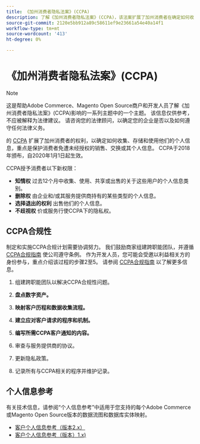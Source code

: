 ```yaml
---
title: 《加州消费者隐私法案》(CCPA)
description: 了解《加州消费者隐私法案》(CCPA)，该法案扩展了加州消费者在确定如何收集、存储和使用其个人信息方面的权利。
source-git-commit: 2120e5bb912a89c58611ef9e23661a54e40a14f1
workflow-type: tm+mt
source-wordcount: '413'
ht-degree: 0%

---
```



# 《加州消费者隐私法案》(CCPA)

>[!NOTE]
>
>这是帮助Adobe Commerce、Magento Open Source商户和开发人员了解《加州消费者隐私法案》(CCPA)影响的一系列主题中的一个主题。 该信息仅供参考，不应被解释为法律建议。 请咨询您的法律顾问，以确定您的企业是否以及如何遵守任何法律义务。

的 [CCPA](https://oag.ca.gov/privacy/ccpa) 扩展了加州消费者的权利，以确定如何收集、存储和使用他们的个人信息，重点是保护消费者免遭未经授权的销售、交换或其个人信息。 CCPA于2018年颁布，自2020年1月1日起生效。

CCPA授予消费者以下新权限：

- **知情权** 过去12个月中收集、使用、共享或出售的关于这些用户的个人信息类别。
- **删除权** 由企业和/或其服务提供商持有的某些类型的个人信息。
- **选择退出的权利** 出售他们的个人信息。
- **不歧视权** 价或服务行使CCPA下的隐私权。

## CCPA合规性

制定和实施CCPA合规计划需要协调努力。 我们鼓励商家组建跨职能团队，并遵循 [CCPA合规指南](https://experienceleague.adobe.com/docs/commerce-admin/start/compliance/privacy/compliance-ccpa.html) 使公司遵守条例。 作为开发人员，您可能会受邀以利益相关方的身份参与，重点介绍该过程的步骤2至5。 请参阅 [CCPA合规指南](https://experienceleague.adobe.com/docs/commerce-admin/start/compliance/privacy/compliance-ccpa.html) 以了解更多信息。

1. 组建跨职能团队以解决CCPA合规性问题。

1. **盘点数字资产。**

1. **映射客户历程和数据收集流程。**

1. **建立应对客户请求的程序和机制。**

1. **编写所需CCPA客户通知的内容。**

1. 审查与服务提供商的协议。

1. 更新隐私政策。

1. 记录所有与CCPA相关的程序并维护记录。

## 个人信息参考

有关技术信息，请参阅“个人信息参考”中适用于您支持的每个Adobe Commerce或Magento Open Source版本的数据流图和数据库实体映射。

- [客户个人信息参考（版本2.x）](data-m2.md)
- [客户个人信息参考（版本）1.x)](data-m1.md)
